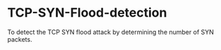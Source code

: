 # TCP-SYN-Flood-detection
To detect the TCP SYN flood attack by determining the number of SYN packets.
